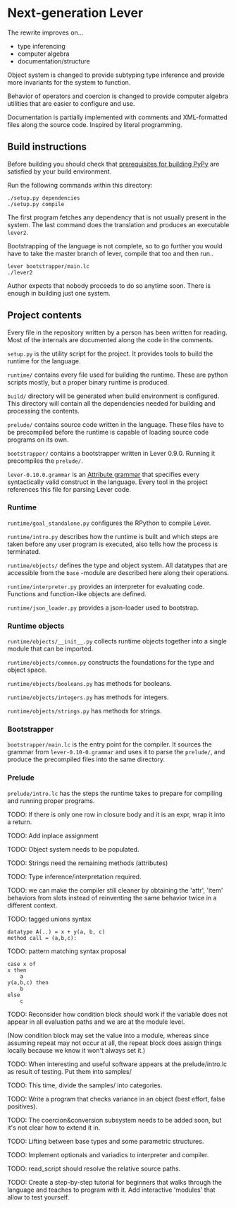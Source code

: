 # Next-generation Lever

The rewrite improves on...

 * type inferencing
 * computer algebra
 * documentation/structure

Object system is changed to provide subtyping type inference
and provide more invariants for the system to function.
 
Behavior of operators and coercion is changed to provide
computer algebra utilities that are easier to configure and
use.

Documentation is partially implemented with comments and
XML-formatted files along the source code. Inspired by
literal programming.

## Build instructions

Before building you should check that
[prerequisites for building PyPy][pypybuild]
are satisfied by your build environment.

Run the following commands within this directory:

```
./setup.py dependencies
./setup.py compile
```

The first program fetches any dependency that is not usually
present in the system. The last command does the
translation and produces an executable `lever2`.

Bootstrapping of the language is not complete, so to go
further you would have to take the master branch of lever,
compile that too and then run..

```
lever bootstrapper/main.lc
./lever2
```

Author expects that nobody proceeds to do so anytime soon.
There is enough in building just one system.

## Project contents

Every file in the repository written by a person has been
written for reading. Most of the internals are documented
along the code in the comments.

`setup.py` is the utility script for the project. It
provides tools to build the runtime for the language.

`runtime/` contains every file used for building the
runtime. These are python scripts mostly, but a proper
binary runtime is produced.

`build/` directory will be generated when build environment
is configured. This directory will contain all the
dependencies needed for building and processing the contents.

`prelude/` contains source code written in the language.
These files have to be precompiled before the runtime is
capable of loading source code programs on its own.

`bootstrapper/` contains a bootstrapper written in Lever
0.9.0. Running it precompiles the `prelude/`.

`lever-0.10.0.grammar` is an
[Attribute grammar][AttributeGrammar] that specifies every
syntactically valid construct in the language. Every tool in
the project references this file for parsing Lever code.

### Runtime

`runtime/goal_standalone.py` configures the RPython to
compile Lever.

`runtime/intro.py` describes how the runtime is built and
which steps are taken before any user program is executed,
also tells how the process is terminated.

`runtime/objects/` defines the type and object system. All
datatypes that are accessible from the `base` -module are
described here along their operations.

`runtime/interpreter.py` provides an interpreter for
evaluating code. Functions and function-like objects are
defined.

`runtime/json_loader.py` provides a json-loader used to
bootstrap.

### Runtime objects

`runtime/objects/__init__.py` collects runtime objects
together into a single module that can be imported.

`runtime/objects/common.py` constructs the foundations for
the type and object space.

`runtime/objects/booleans.py` has methods for booleans.

`runtime/objects/integers.py` has methods for integers.

`runtime/objects/strings.py` has methods for strings.

### Bootstrapper

`bootstrapper/main.lc` is the entry point for the compiler.
It sources the grammar from `lever-0.10-0.grammar` and
uses it to parse the `prelude/`, and produce the precompiled
files into the same directory.

### Prelude

`prelude/intro.lc` has the steps the runtime takes to
prepare for compiling and running proper programs.

 TODO: If there is only one row in closure body and it is an expr,
       wrap it into a return.
 
 TODO: Add inplace assignment

 TODO: Object system needs to be populated.

 TODO: Strings need the remaining methods (attributes)

 TODO: Type inference/interpretation required.

 TODO: we can make the compiler still cleaner by obtaining
 the 'attr', 'item' behaviors from slots instead of
 reinventing the same behavior twice in a different context.

 TODO: tagged unions syntax

```
datatype A(..) = x + y(a, b, c)
method call = (a,b,c):
```

 TODO: pattern matching syntax proposal

```
case x of
x then
    a
y(a,b,c) then
    b
else
    c
```

 TODO: Reconsider how condition block should work if the
 variable does not appear in all evaluation paths and we
 are at the module level.

 (Now condition block may set the value into a module,
 whereas since assuming repeat may not occur at all, the
 repeat block does assign things locally because we know it
 won't always set it.)

 TODO: When interesting and useful software appears at the
       prelude/intro.lc as result of testing. Put them into
       samples/

 TODO: This time, divide the samples/ into categories.

 TODO: Write a program that checks variance in an object
 (best effort, false positives).

 TODO: The coercion&conversion subsystem needs to be added
 soon, but it's not clear how to extend it in.
 
 TODO: Lifting between base types and some parametric structures.

 TODO: Implement optionals and variadics to interpreter and
 compiler.

 TODO: read_script should resolve the relative source paths.

 TODO: Create a step-by-step tutorial for beginners that walks
 through the language and teaches to program with it. Add
 interactive 'modules' that allow to test yourself.

 [AttributeGrammar]: https://en.wikipedia.org/wiki/Attribute_grammar
 [pypybuild]: http://doc.pypy.org/en/latest/build.html
